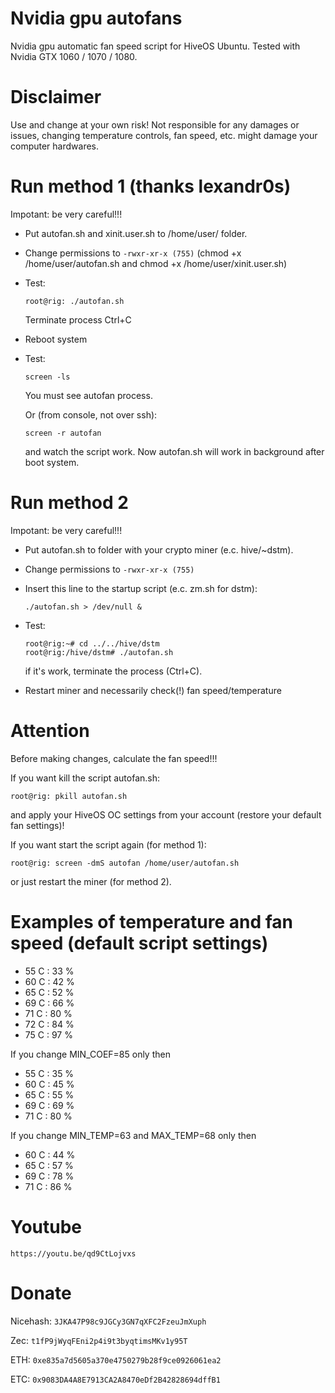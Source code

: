 # Nvidia gpu autofans
Nvidia gpu automatic fan speed script for HiveOS Ubuntu. Tested with Nvidia GTX 1060 / 1070 / 1080.

# Disclaimer
Use and change at your own risk! Not responsible for any damages or issues, changing temperature controls, fan speed, etc. might damage your computer hardwares.

# Run method 1 (thanks lexandr0s)
Impotant: be very careful!!!

 - Put autofan.sh and xinit.user.sh to /home/user/ folder. 
 - Change permissions to ```-rwxr-xr-x (755)``` (chmod +x /home/user/autofan.sh and chmod +x /home/user/xinit.user.sh)
 - Test:
     ```
     root@rig: ./autofan.sh
     ```
     Terminate process Ctrl+C
     
 - Reboot system
 - Test:  
     ```
     screen -ls
     ```
     You must see autofan process. 
     
     Or (from console, not over ssh):
     ```
     screen -r autofan
     ```
     and watch the script work. 
     Now autofan.sh will work in background after boot system. 
    
  
# Run method 2
Impotant: be very careful!!!

 - Put autofan.sh to folder with your crypto miner (e.c. hive/~dstm). 
 - Change permissions to ```-rwxr-xr-x (755)```
 - Insert this line to the startup script (e.c. zm.sh for dstm):
     ```
     ./autofan.sh > /dev/null &
     ```
 - Test: 
      ```
     root@rig:~# cd ../../hive/dstm
     root@rig:/hive/dstm# ./autofan.sh
     ```
     if it's work, terminate the process (Ctrl+C).          

  - Restart miner and necessarily check(!) fan speed/temperature
  
# Attention
Before making changes, calculate the fan speed!!!

If you want kill the script autofan.sh:
```      
root@rig: pkill autofan.sh
```
and apply your HiveOS OC settings from your account (restore your default fan settings)!

If you want start the script again (for method 1):

```
root@rig: screen -dmS autofan /home/user/autofan.sh
```
or  just restart the miner (for method 2).


# Examples of temperature and fan speed (default script settings)
- 55 C : 33 %
- 60 C : 42 %
- 65 C : 52 %
- 69 C : 66 %
- 71 C : 80 %
- 72 C : 84 %
- 75 C : 97 %

If you change MIN_COEF=85 only then
- 55 C : 35 %
- 60 C : 45 %
- 65 C : 55 %
- 69 C : 69 %
- 71 C : 80 %

 If you change MIN_TEMP=63 and MAX_TEMP=68 only then
- 60 C : 44 %
- 65 C : 57 %
- 69 C : 78 %
- 71 C : 86 %

# Youtube
    https://youtu.be/qd9CtLojvxs
    
# Donate

Nicehash: ```3JKA47P98c9JGCy3GN7qXFC2FzeuJmXuph```

Zec: ```t1fP9jWyqFEni2p4i9t3byqtimsMKv1y95T```

ETH: ```0xe835a7d5605a370e4750279b28f9ce0926061ea2```

ETC: ```0x9083DA4A8E7913CA2A8470eDf2B42828694dffB1```

